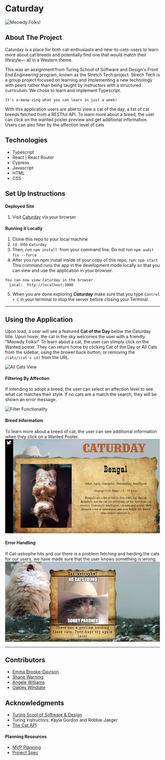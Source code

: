 # Caturday
![Meowdy Folks!](https://media.giphy.com/media/4Gz6R1DyljKaN2ez8A/giphy.gif)

## About The Project
Caturday is a place for both cat-enthusiasts and new-to-cats-users to learn more about cat breeds and potentially find one that would match their lifestyle— all in a Western theme.

This was an assignment from Turing School of Software and Design's Front End Engineering program, known as the Stretch Tech project. Strech Tech is a group project focused on learning and implementing a new technology with peers rather than being taught by instructors with a structured curriculum. We chose to learn and implement Typescript. 

    It's a-meow-zing what you can learn in just a week! 

With this application users are able to view a cat of the day, a list of cat breeds fetched from a RESTful API. To learn more about a breed, the user can click on the wanted poster preview and get additional information. Users can also filter by the affection level of cats


## Technologies
* Typescript
* React | React Router
* Cypress
* Javascript
* HTML
* CSS

## Set Up Instructions
#### Deployed Site
1. Visit [Caturday](https://caturday-2201-fe.herokuapp.com/) via your browser

#### Running it Locally
1. Clone this repo to your local machine
2. `cd ` into `Caturday`
3. Then, run `npm install `from your command line. Do not run `npm audit fix --force`
4. After you run npm install inside of your copy of this repo, run:
`npm start`
This command runs the app in the development mode locally so that you can view and use the application in your browser.
```
You can now view Caturday in the browser.
  Local:  http://localhost:3000
```

5. When you are done exploring _**Caturday**_ make sure that you type `Control + C` in your terminal to stop the server before closing your Terminal.
---
## Using the Application
Upon load, a user will see a featured **Cat of the Day** below the Caturday title. Upon hover, the cat in the sky welcomes the user with a friendly "Meowdy Folks!" To learn about a cat, the user can slimply click on the Wanted poster. They can return home by clicking Cat of the Day or All Cats from the sidebar, using the brower back button, or removing the `/cats/(cat's id)` from the URL.

![All Cats View](https://media.giphy.com/media/u6hxUjmQq1W9xX4CuQ/giphy.gif)

#### Filtering By Affection
If intending to adopt a breed, the user can select an affection level to see what cat matches their style. If no cats are a match the search, they will be shown an error message. 

![Filter Functionality](https://media.giphy.com/media/z9KedApqPzKnjAyFpB/giphy.gif)

#### Breed Information
To learn more about a breed of cat, the user can see additional information when they click on a Wanted Poster. 
![Sample Cat info](./docs/sampleCat.png)

#### Error Handling
If Cat-astrophe hits and our there is a problem fetching and herding the cats for our users, we have made sure that the user knows something is wrong. 
![Error Cat](./docs/errorCat.png)


----
## Contributors
- [Emma Brooke-Davison](https://github.com/emmacbd)
- [Shane Warning](https://github.com/shanekwarning)
- [Angele Williams](https://github.com/angelewilliams)
- [Oakley Windiate](https://github.com/oakleywindiate)

## Acknowledgments

* [Turing Scool of Software & Design](https://turing.edu/)
* Turing Instructors: Kayla Gordon and Robbie Jaeger
* [The Cat API](https://docs.thecatapi.com/)


#### Planning Resources

* [MVP Planning](https://docs.google.com/document/d/1kWYpUBlvos-K7xBsRH4wt7K9NMBGLe2GjCjtbkYCnpo/edit?usp=sharing)
* [Project Spec](https://frontend.turing.edu/projects/module-3/stretch.html)
